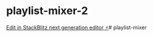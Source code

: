 # playlist-mixer-2

[Edit in StackBlitz next generation editor ⚡️](https://stackblitz.com/~/github.com/Beachsidemik/playlist-mixer-2)# playlist-mixer
